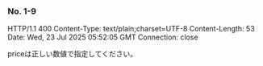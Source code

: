 ### No. 1-9

HTTP/1.1 400 
Content-Type: text/plain;charset=UTF-8
Content-Length: 53
Date: Wed, 23 Jul 2025 05:52:05 GMT
Connection: close

priceは正しい数値で指定してください。